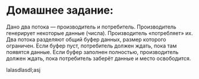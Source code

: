 # Домашнее задание:
Дано два потока — производитель и потребитель. Производитель генерирует некоторые данные (числа). Производитель «потребляет» их.
Два потока разделяют общий буфер данных, размер которого ограничен. Если буфер пуст, потребитель должен ждать, пока там появятся данные. 
Если буфер заполнен полностью, производитель должен ждать, пока потребитель заберёт данные и место освободится.

lalasdlasdl;asj
